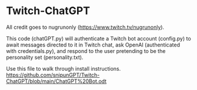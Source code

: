 # Twitch-ChatGPT

All credit goes to nugrunonly (https://www.twitch.tv/nugrunonly).

This code (chatGPT.py) will authenticate a Twitch bot account (config.py) to await messages directed to it in Twitch chat, ask OpenAI (authenticated with credentials.py), and respond to the user pretending to be the personality set (personality.txt).

Use this file to walk through install instructions.
https://github.com/snipunGPT/Twitch-ChatGPT/blob/main/ChatGPT%20Bot.odt
